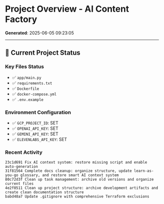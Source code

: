 # Project Overview - AI Content Factory

**Generated**: 2025-06-05 09:23:05

---

## 🎯 Current Project Status

### Key Files Status

- ✅ `app/main.py`
- ✅ `requirements.txt`
- ✅ `Dockerfile`
- ✅ `docker-compose.yml`
- ✅ `.env.example`


### Environment Configuration

- ✅ `GCP_PROJECT_ID`: SET
- ✅ `OPENAI_API_KEY`: SET
- ✅ `GEMINI_API_KEY`: SET
- ✅ `ELEVENLABS_API_KEY`: SET


### Recent Activity

```
23c1d691 Fix AI context system: restore missing script and enable auto-generation
31f81564 Complete docs cleanup: organize structure, update learn-as-you-go glossary, and restore smart AI context system
80c72d3f Clean up task management: archive old versions and organize current files
4e2f0511 Clean up project structure: archive development artifacts and create clean documentation structure
babd48a7 Update .gitignore with comprehensive Terraform exclusions
```
